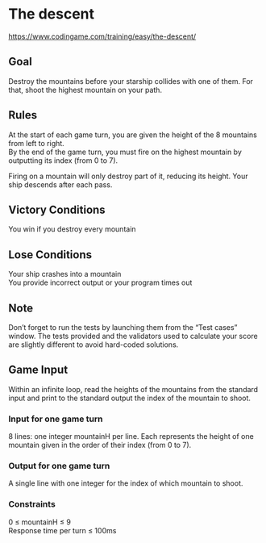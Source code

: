 # The descent
https://www.codingame.com/training/easy/the-descent/

## Goal
Destroy the mountains before your starship collides with one of them. For that, shoot the highest mountain on your path.

## Rules
At the start of each game turn, you are given the height of the 8 mountains from left to right. <br>
By the end of the game turn, you must fire on the highest mountain by outputting its index (from 0 to 7).

Firing on a mountain will only destroy part of it, reducing its height. Your ship descends after each pass.  
 
## Victory Conditions
You win if you destroy every mountain
 
## Lose Conditions
Your ship crashes into a mountain  <br>
You provide incorrect output or your program times out

## Note
Don’t forget to run the tests by launching them from the “Test cases” window. The tests provided and the validators used to calculate your score are slightly different to avoid hard-coded solutions.

## Game Input
Within an infinite loop, read the heights of the mountains from the standard input and print to the standard output the index of the mountain to shoot.

### Input for one game turn 
8 lines: one integer mountainH per line. Each represents the height of one mountain given in the order of their index (from 0 to 7).

### Output for one game turn
A single line with one integer for the index of which mountain to shoot.

### Constraints
0 ≤ mountainH ≤ 9 <br>
Response time per turn ≤ 100ms
